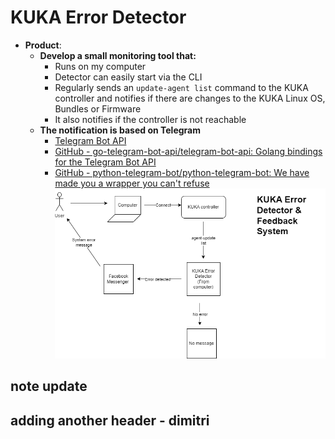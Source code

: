 # KUKA Error Detector

- **Product**:
	- **Develop a small monitoring tool that:**
		- Runs on my computer
		- Detector can easily start via the CLI
		- Regularly sends an `update-agent list` command to the KUKA controller and notifies if there are changes to the KUKA Linux OS, Bundles or Firmware
		- It also notifies if the controller is not reachable
    - **The notification is based on Telegram**
		- [Telegram Bot API](https://core.telegram.org/bots/api)
		- [GitHub - go-telegram-bot-api/telegram-bot-api: Golang bindings for the Telegram Bot API](https://github.com/go-telegram-bot-api/telegram-bot-api)
		- [GitHub - python-telegram-bot/python-telegram-bot: We have made you a wrapper you can't refuse](https://github.com/python-telegram-bot/python-telegram-bot)
![Alt text](image.png)

## note update

## adding another header - dimitri

